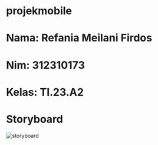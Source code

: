 # projekmobile
# Nama: Refania Meilani Firdos
# Nim: 312310173
# Kelas: TI.23.A2

# Storyboard
![storyboard](https://github.com/user-attachments/assets/8b5d1928-573e-42e4-8494-33a0249b9ae6)

